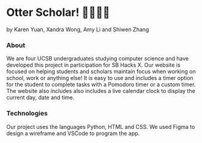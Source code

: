 # Otter Scholar! 👩🏻‍💻🦦
by Karen Yuan, Xandra Wong, Amy Li and Shiwen Zhang

### About
We are four UCSB undergraduates studying computer science and have developed this project in participation for SB Hacks X. Our website is focused on helping students and scholars maintain focus when working on school, work or anything else! It is easy to use and includes a timer option for the student to complete tasks with a Pomodoro timer or a custom timer. The website also includes also includes a live calendar clock to display the current day, date and time.

### Technologies
Our project uses the languages Python, HTML and CSS. We used Figma to design a wireframe and VSCode to program the app.